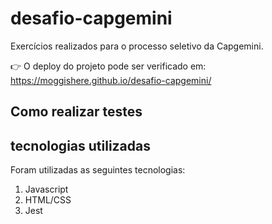 # desafio-capgemini

Exercícios realizados para o processo seletivo da Capgemini.  

👉 O deploy do projeto pode ser verificado em:   
https://moggishere.github.io/desafio-capgemini/

## Como realizar testes



## tecnologias utilizadas

Foram utilizadas as seguintes tecnologias:

1. Javascript
2. HTML/CSS
3. Jest